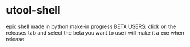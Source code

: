 # utool-shell
epic shell made in python
make-in progress
BETA USERS: click on the releases tab and select the beta you want to use
i will make it a exe when release


